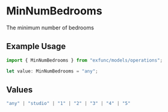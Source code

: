 # MinNumBedrooms

The minimum number of bedrooms

## Example Usage

```typescript
import { MinNumBedrooms } from "exfunc/models/operations";

let value: MinNumBedrooms = "any";
```

## Values

```typescript
"any" | "studio" | "1" | "2" | "3" | "4" | "5"
```